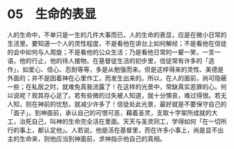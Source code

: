 # 05　生命的表显


人的生命中，不单只是一生的几件大事而已，人的生命的表显，应是在微小日常的生活里。要知道一个人的灵性程度，不是看他在讲台上如何解经；不是看他在信徒的会中如何与人周旋；不是看他的公众生活；乃是看他日常的一颦一笑，一言一语，他的行止，他的待人接物。在基督徒生活的初步里，信徒常有许多的「造作」，如爱心、信心、忍耐等等，多是从勉强而来。但是这样得来的灵性、美德是外面的；并不是因着神在心里作工，而发生出来的。所以，在人的面前，尚可隐蔽一些；在私居之时，就难免真我流露了！在这样的光景中，常缺真实恶罪的心。何以说呢？观其存心足了。若有些微的过失被人知道，就十分懊丧，难过得很。若无人知，则在神前的忧愁，就减少许多了！信徒处此光景，最好就是不要保守自己的「面子」。到神面前，承认自己的可恨可恶，藉着圣灵，支取十字架所成就的大工，治死自己，叫神的生命完全活在里面。天天与圣灵同工，学得如何「在一切所行的事上，都认定他」。人若说，他是活在基督里，而在许多小事上，尚是显不出主的生命来，则他应当到神面前，求神指示他自己的真相。

